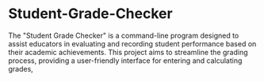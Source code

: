 # Student-Grade-Checker
The "Student Grade Checker" is a command-line program designed to assist educators in evaluating and recording student performance based on their academic achievements. This project aims to streamline the grading process, providing a user-friendly interface for entering and calculating grades,
